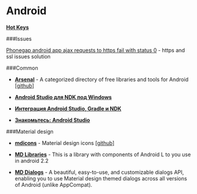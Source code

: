 
Android
=======

[**Hot Keys**](https://github.com/VanDalkvist/resources/blob/master/hotkeys.md)

###Issues

[Phonegap android app ajax requests to https fail with status 0](http://stackoverflow.com/questions/20036260/phonegap-android-app-ajax-requests-to-https-fail-with-status-0) - https and ssl issues solution

###Common

* [**Arsenal**](https://android-arsenal.com/) - A categorized directory of free libraries and tools for Android [[github]](https://github.com/vbauer/android-arsenal.com)

* [**Android Studio для NDK под Windows**](http://habrahabr.ru/post/228365/)

* [**Интеграция Android Studio, Gradle и NDK**](http://habrahabr.ru/company/intel/blog/216353/)

* [**Знакомьтесь: Android Studio**](http://developer.alexanderklimov.ru/android/theory/androidstudio.php)

###Material design

* [**mdicons**](http://materialdesignicons.com/) - Material design icons [[github]](https://github.com/Templarian/MaterialDesign)

* [**MD Libraries**](https://github.com/navasmdc/MaterialDesignLibrary) - This is a library with components of Android L to you use in android 2.2

* [**MD Dialogs**](https://github.com/afollestad/material-dialogs) - A beautiful, easy-to-use, and customizable dialogs API, enabling you to use Material design themed dialogs across all versions of Android (unlike AppCompat).
